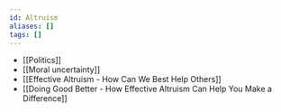 ```yaml
---
id: Altruism
aliases: []
tags: []
---
```


- [[Politics]]
- [[Moral uncertainty]]
- [[Effective Altruism - How Can We Best Help Others]]
- [[Doing Good Better - How Effective Altruism Can Help You Make a Difference]]
